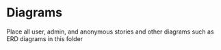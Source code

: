 # Diagrams

Place all user, admin, and anonymous stories and other diagrams such as ERD diagrams in this folder
